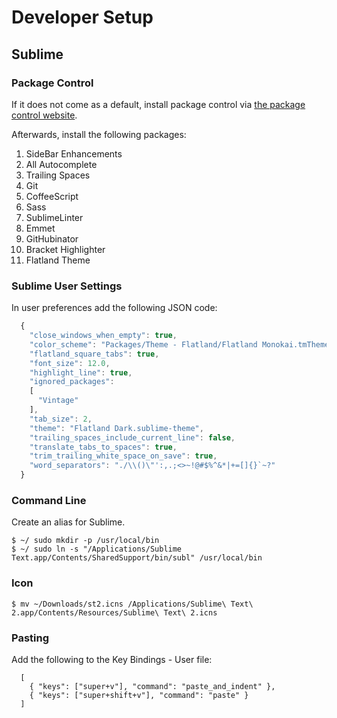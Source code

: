 # Developer Setup

## Sublime


### Package Control

If it does not come as a default, install package control via [the package control website](https://packagecontrol.io/installation).

Afterwards, install the following packages:

1. SideBar Enhancements
2. All Autocomplete
3. Trailing Spaces
4. Git
5. CoffeeScript
6. Sass
7. SublimeLinter
8. Emmet
9. GitHubinator
10. Bracket Highlighter
11. Flatland Theme

### Sublime User Settings

In user preferences add the following JSON code:

```javascript
  {
    "close_windows_when_empty": true,
    "color_scheme": "Packages/Theme - Flatland/Flatland Monokai.tmTheme",
    "flatland_square_tabs": true,
    "font_size": 12.0,
    "highlight_line": true,
    "ignored_packages":
    [
      "Vintage"
    ],
    "tab_size": 2,
    "theme": "Flatland Dark.sublime-theme",
    "trailing_spaces_include_current_line": false,
    "translate_tabs_to_spaces": true,
    "trim_trailing_white_space_on_save": true,
    "word_separators": "./\\()\"':,.;<>~!@#$%^&*|+=[]{}`~?"
  }
```

### Command Line

Create an alias for Sublime.

```
$ ~/ sudo mkdir -p /usr/local/bin
$ ~/ sudo ln -s "/Applications/Sublime Text.app/Contents/SharedSupport/bin/subl" /usr/local/bin
```

### Icon

```
$ mv ~/Downloads/st2.icns /Applications/Sublime\ Text\ 2.app/Contents/Resources/Sublime\ Text\ 2.icns
```

### Pasting

Add the following to the Key Bindings - User file:
```
  [
    { "keys": ["super+v"], "command": "paste_and_indent" },
    { "keys": ["super+shift+v"], "command": "paste" }
  ]
```


